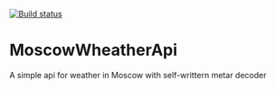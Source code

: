 [![Build status](https://ci.appveyor.com/api/projects/status/ey4q6h98wy6wn12r?svg=true)](https://ci.appveyor.com/project/Travonka/moscowwheatherapi)
<br>
# MoscowWheatherApi
A simple api for weather in Moscow with self-writtern metar decoder
